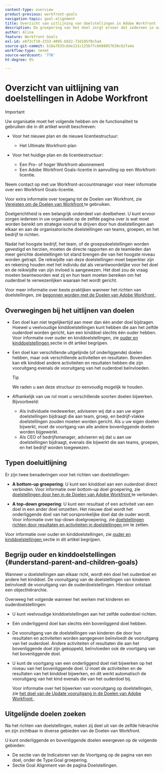 ```yaml
---
content-type: overview
product-previous: workfront-goals
navigation-topic: goal-alignment
title: Overzicht van uitlijning van doelstellingen in Adobe Workfront
description: De groepering van het doel zorgt ervoor dat iedereen in uw organisatie op de zelfde pagina over is wat moet worden bereikt door hun doelstellingen aan elkaar en aan de organisatorische doelstellingen van teams, groepen, en het bedrijf te richten.
author: Alina
feature: Workfront Goals
exl-id: e073cf10-2333-4095-b932-73d105f0c5a4
source-git-commit: b18a7835c6de131c125b77c6688057638c62fa4a
workflow-type: tm+mt
source-wordcount: '776'
ht-degree: 0%

---
```


# Overzicht van uitlijning van doelstellingen in Adobe Workfront

<!--Audited P&P only: 4/2025-->

>[!IMPORTANT]
>
>Uw organisatie moet het volgende hebben om de functionaliteit te gebruiken die in dit artikel wordt beschreven:
>
>* Voor het nieuwe plan en de nieuwe licentiestructuur:
>
>   * Het Ultimate Workfront-plan
>    
>* Voor het huidige plan en de licentiestructuur:
>
>   * Een Pro- of hoger Workfront-abonnement
>   * Een Adobe Workfront Goals-licentie in aanvulling op een Workfront-licentie.
>
>Neem contact op met uw Workfront-accountmanager voor meer informatie over een Workfront Goals-licentie.
> 
>Voor extra informatie over toegang tot de Doelen van Workfront, zie [ Vereisten om de Doelen van Workfront ](/help/quicksilver/workfront-goals/goal-management/access-needed-for-wf-goals.md) te gebruiken.


Doelgerichtheid is een belangrijk onderdeel van doelbeheer. U kunt ervoor zorgen iedereen in uw organisatie op de zelfde pagina over is wat moet worden bereikt om strategie vooruit te drijven door hun doelstellingen aan elkaar en aan de organisatorische doelstellingen van teams, groepen, en het bedrijf te richten.

Nadat het hoogste bedrijf, het team, of de groepsdoelstellingen worden gevestigd en herzien, moeten de directe rapporten en de teamleden dan meer gerichte doelstellingen tot stand brengen die van het hoogste niveau worden getrapt. De reikwijdte van deze doelstellingen moet beperkter zijn en rekening houden met het individu dat als verantwoordelijke voor het doel en de reikwijdte van zijn invloed is aangewezen. Het doel zou de vraag moeten beantwoorden wat zij en hun team moeten bereiken om het ouderdoel te verwezenlijken waaraan het wordt gericht.

Voor meer informatie over beste praktijken wanneer het richten van doelstellingen, zie [ begonnen worden met de Doelen van Adobe Workfront ](../../workfront-goals/goal-management/getting-started-with-wf-goals.md).

## Overwegingen bij het uitlijnen van doelen

* Een doel kan niet tegelijkertijd aan meer dan één ander doel bijdragen. Hoewel u veelvoudige kinddoelstellingen kunt hebben die aan het zelfde ouderdoel worden gericht, kan een kinddoel slechts één ouder hebben. Voor informatie over ouder en kinddoelstellingen, zie [ ouder en kinddoelstellingen ](#understand-parent-and-children-goals) sectie in dit artikel begrijpen.
* Een doel kan verschillende uitgelijnde (of onderliggende) doelen hebben, maar ook verschillende activiteiten en resultaten. Bovendien kan elk kinddoel andere activiteiten en resultaten hebben die zijn vooruitgang evenals de vooruitgang van het ouderdoel beïnvloeden.

  >[!TIP]
  >
  >We raden u aan deze structuur zo eenvoudig mogelijk te houden.

* Afhankelijk van uw rol moet u verschillende soorten doelen bijwerken. Bijvoorbeeld:

   * Als individuele medewerker, adviseren wij dat u aan uw eigen doelstellingen bijdraagt die aan team, groep, en bedrijf-vlakke doelstellingen zouden moeten worden gericht. Als u uw eigen doelen bijwerkt, moet de voortgang van alle andere bovenliggende doelen worden bijgewerkt.
   * Als CEO of bedrijfsmanager, adviseren wij dat u aan uw doelstellingen bijdraagt, evenals die bijwerkt die aan teams, groepen, en het bedrijf worden toegewezen.

## Typen doeluitlijning

Er zijn twee benaderingen voor het richten van doelstellingen:

* **A bottom-up groepering**: U kunt een kinddoel aan een ouderdoel direct verbinden. Voor informatie over bottom-up doel groepering, zie [ doelstellingen door hen in de Doelen van Adobe Workfront ](../../workfront-goals/goal-alignment/align-goals-by-connecting-them.md) te verbinden.

* **A top-down groepering**: U kunt een resultaat of een activiteit van een doel in een ander doel omzetten. Het nieuwe doel wordt het onderliggende doel van het oorspronkelijke doel dat de ouder wordt. Voor informatie over top-down doelgroepering, zie [ doelstellingen richten door resultaten en activiteiten in doelstellingen ](../../workfront-goals/goal-alignment/align-goals-by-converting-results-activities.md) om te zetten.

Voor informatie over ouder en kinddoelstellingen, zie [ ouder en kinddoelstellingen ](#understand-parent-and-children-goals) sectie in dit artikel begrijpen.

## Begrijp ouder en kinddoelstellingen {#understand-parent-and-children-goals}

Wanneer u doelstellingen aan elkaar richt, wordt één doel het ouderdoel en andere het kinddoel. De vooruitgang van de doelstellingen van kinderen beïnvloedt de vooruitgang van de ouderdoelstellingen. Hierdoor ontstaat een objecthiërarchie.

Overweeg het volgende wanneer het werken met kinderen en ouderdoelstellingen:

* U kunt veelvoudige kinddoelstellingen aan het zelfde ouderdoel richten.
* Eén onderliggend doel kan slechts één bovenliggend doel hebben.
* De vooruitgang van de doelstellingen van kinderen die door hun resultaten en activiteiten worden aangegeven beïnvloedt de vooruitgang van het ouderdoel. Andere activiteiten of resultaten die aan het bovenliggende doel zijn gekoppeld, beïnvloeden ook de voortgang van het bovenliggende doel.
* U kunt de voortgang van een onderliggend doel niet bijwerken op het niveau van het bovenliggende doel. U moet de activiteiten en de resultaten van het kinddoel bijwerken, en dit werkt automatisch de vooruitgang van het kind evenals die van het ouderdoel bij.

  Voor informatie over het bijwerken van vooruitgang op doelstellingen, zie [ het doel van de Update vooruitgang in de Doelen van Adobe Workfront ](../../workfront-goals/goal-review-and-workfront-goals-sections/check-in-goals.md).

## Uitgelijnde doelen zoeken

Na het richten van doelstellingen, maken zij deel uit van de zelfde hiërarchie en zijn zichtbaar in diverse gebieden van de Doelen van Workfront.

<!--
* In the Production enviroment, you can view children and parent goals in the following areas:

    * The Goal Details panel
    * Goal List
    * Goal Alignment section
    * Check-in section
    * Pulse section
    * You can view all the parent goals of a goal in the Goal Hierarchy field of a Project or Goal report.
-->
U kunt onderliggende en bovenliggende doelen weergeven op de volgende gebieden:

* De sectie van de Indicatoren van de Voortgang op de pagina van een doel, onder de Type:Goal groepering.
* Sectie Goal Alignment van de pagina Doelstellingen.




